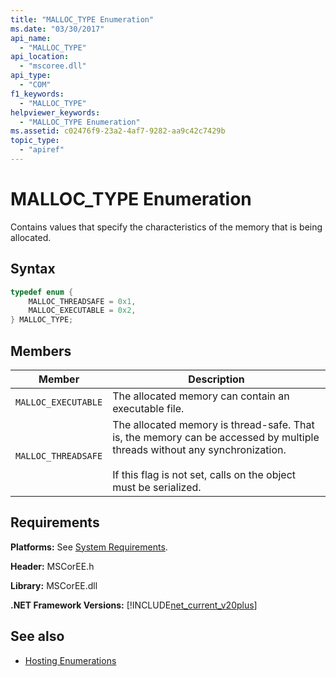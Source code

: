 ```yaml
---
title: "MALLOC_TYPE Enumeration"
ms.date: "03/30/2017"
api_name: 
  - "MALLOC_TYPE"
api_location: 
  - "mscoree.dll"
api_type: 
  - "COM"
f1_keywords: 
  - "MALLOC_TYPE"
helpviewer_keywords: 
  - "MALLOC_TYPE Enumeration"
ms.assetid: c02476f9-23a2-4af7-9282-aa9c42c7429b
topic_type: 
  - "apiref"
---
```

# MALLOC_TYPE Enumeration
Contains values that specify the characteristics of the memory that is being allocated.  
  
## Syntax  
  
```cpp  
typedef enum {  
    MALLOC_THREADSAFE = 0x1,  
    MALLOC_EXECUTABLE = 0x2,  
} MALLOC_TYPE;  
```  
  
## Members  
  
|Member|Description|  
|------------|-----------------|  
|`MALLOC_EXECUTABLE`|The allocated memory can contain an executable file.|  
|`MALLOC_THREADSAFE`|The allocated memory is thread-safe. That is, the memory can be accessed by multiple threads without any synchronization.<br /><br /> If this flag is not set, calls on the object must be serialized.|  
  
## Requirements  
 **Platforms:** See [System Requirements](../../../../docs/framework/get-started/system-requirements.md).  
  
 **Header:** MSCorEE.h  
  
 **Library:** MSCorEE.dll  
  
 **.NET Framework Versions:** [!INCLUDE[net_current_v20plus](../../../../includes/net-current-v20plus-md.md)]  
  
## See also

- [Hosting Enumerations](../../../../docs/framework/unmanaged-api/hosting/hosting-enumerations.md)

